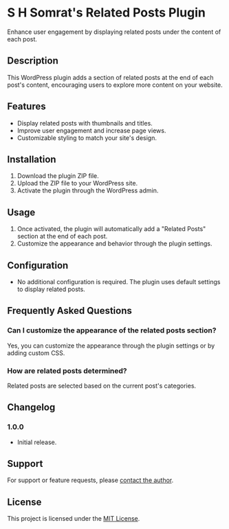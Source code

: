 # S H Somrat's Related Posts Plugin

Enhance user engagement by displaying related posts under the content of each post.

## Description

This WordPress plugin adds a section of related posts at the end of each post's content, encouraging users to explore more content on your website.

## Features

- Display related posts with thumbnails and titles.
- Improve user engagement and increase page views.
- Customizable styling to match your site's design.

## Installation

1. Download the plugin ZIP file.
2. Upload the ZIP file to your WordPress site.
3. Activate the plugin through the WordPress admin.

## Usage

1. Once activated, the plugin will automatically add a "Related Posts" section at the end of each post.
2. Customize the appearance and behavior through the plugin settings.

## Configuration

- No additional configuration is required. The plugin uses default settings to display related posts.


## Frequently Asked Questions

### Can I customize the appearance of the related posts section?

Yes, you can customize the appearance through the plugin settings or by adding custom CSS.

### How are related posts determined?

Related posts are selected based on the current post's categories.

## Changelog

### 1.0.0
- Initial release.

## Support

For support or feature requests, please [contact the author](https://example.com/contact).

## License

This project is licensed under the [MIT License](LICENSE).
